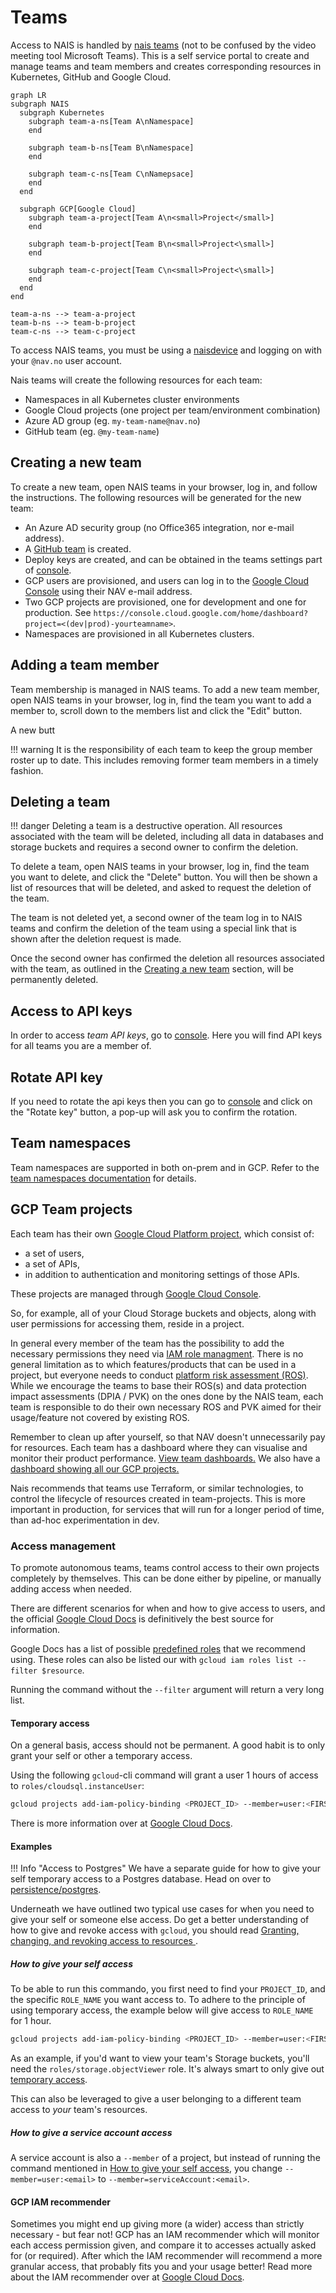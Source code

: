 # Teams

Access to NAIS is handled by [nais teams][nais-teams] (not to be confused by the video meeting tool Microsoft Teams).
This is a self service portal to create and manage teams and team members and creates corresponding resources in Kubernetes, GitHub and Google Cloud.

```mermaid
graph LR
subgraph NAIS
  subgraph Kubernetes
    subgraph team-a-ns[Team A\nNamespace]
    end

    subgraph team-b-ns[Team B\nNamespace]
    end

    subgraph team-c-ns[Team C\nNamepsace]
    end
  end

  subgraph GCP[Google Cloud]
    subgraph team-a-project[Team A\n<small>Project</small>]
    end

    subgraph team-b-project[Team B\n<small>Project<\small>]
    end

    subgraph team-c-project[Team C\n<small>Project<\small>]
    end
  end
end

team-a-ns --> team-a-project
team-b-ns --> team-b-project
team-c-ns --> team-c-project
```

[nais-teams]: https://teams.nav.cloud.nais.io

To access NAIS teams, you must be using a [naisdevice](../device/README.md) and logging on with your `@nav.no` user account.

Nais teams will create the following resources for each team:

- Namespaces in all Kubernetes cluster environments
- Google Cloud projects (one project per team/environment combination)
- Azure AD group (eg. `my-team-name@nav.no`)
- GitHub team (eg. `@my-team-name`)

## Creating a new team

To create a new team, open NAIS teams in your browser, log in, and follow the instructions.
The following resources will be generated for the new team:

* An Azure AD security group (no Office365 integration, nor e-mail address).
* A [GitHub team](https://github.com/orgs/navikt/teams) is created.
* Deploy keys are created, and can be obtained in the teams settings part of [console](https://console.nav.cloud.nais.io).
* GCP users are provisioned, and users can log in to the [Google Cloud Console](https://console.cloud.google.com/) using their NAV e-mail address.
* Two GCP projects are provisioned, one for development and one for production. See `https://console.cloud.google.com/home/dashboard?project=<(dev|prod)-yourteamname>`.
* Namespaces are provisioned in all Kubernetes clusters.

## Adding a team member

Team membership is managed in NAIS teams. To add a new team member, open NAIS teams in your browser, log in, find the team you want to add a member to, scroll down to the members list and click the "Edit" button.

A new butt

!!! warning
    It is the responsibility of each team to keep the group member roster up to date. This includes removing former team members in a timely fashion.

## Deleting a team

!!! danger
    Deleting a team is a destructive operation. All resources associated with the team will be deleted, including all data in databases and storage buckets and requires a second owner to confirm the deletion.

To delete a team, open NAIS teams in your browser, log in, find the team you want to delete, and click the "Delete" button.
You will then be shown a list of resources that will be deleted, and asked to request the deletion of the team.

The team is not deleted yet, a second owner of the team log in to NAIS teams and confirm the deletion of the team using a special link that is shown after the deletion request is made.

Once the second owner has confirmed the deletion all resources associated with the team, as outlined in the [Creating a new team](#creating-a-new-team) section, will be permanently deleted.


## Access to API keys

In order to access _team API keys_, go to [console](https://console.nav.cloud.nais.io). Here you will find API keys for all teams you are a member of.

## Rotate API key

If you need to rotate the api keys then you can go to [console](https://console.nav.cloud.nais.io) and click on the "Rotate key" button, a pop-up will ask you to confirm the rotation.

## Team namespaces

Team namespaces are supported in both on-prem and in GCP. Refer to the [team namespaces documentation](../clusters/team-namespaces.md) for details.

## GCP Team projects

Each team has their own [Google Cloud Platform project](https://cloud.google.com/storage/docs/projects), which consist of:

* a set of users,
* a set of APIs,
* in addition to authentication and monitoring settings of those APIs.

These projects are managed through [Google Cloud Console](https://console.cloud.google.com/).

So, for example, all of your Cloud Storage buckets and objects, along with user permissions for accessing them, reside in a project.

In general every member of the team has the possibility to add the necessary permissions they need via [IAM role managment](https://console.cloud.google.com/iam-admin/iam).
There is no general limitation as to which features/products that can be used in a project, but everyone needs to conduct [platform risk assessment (ROS)](https://doc.nais.io/legal/nais-ros/).
While we encourage the teams to base their ROS(s) and data protection impact assessments (DPIA / PVK) on the ones done by the NAIS team, each team is responsible to do their own necessary ROS and PVK aimed for their usage/feature not covered by existing ROS.

Remember to clean up after yourself, so that NAV doesn't unnecessarily pay for resources.
Each team has a dashboard where they can visualise and monitor their product performance. [View team dashboards.](https://datastudio.google.com/u/1/reporting/417b0a1d-b307-4a6d-a699-77a6ab239661/page/mJdmB) We also have a [dashboard showing all our GCP projects.](https://datastudio.google.com/reporting/fda5f821-caef-4056-9356-9aa4f7082699/page/mJdmB)

Nais recommends that teams use Terraform, or similar technologies, to control the lifecycle of resources created in team-projects. This is more important in production, for services that will run for a longer period of time, than ad-hoc experimentation in dev.

### Access management

To promote autonomous teams, teams control access to their own projects completely by themselves.
This can be done either by pipeline, or manually adding access when needed.

There are different scenarios for when and how to give access to users, and the official [Google Cloud Docs](https://cloud.google.com/iam/docs/granting-changing-revoking-access) is definitively the best source for information.

Google Docs has a list of possible [predefined roles](https://cloud.google.com/iam/docs/understanding-roles#predefined_roles) that we recommend using.
These roles can also be listed our with `gcloud iam roles list --filter $resource`.

Running the command without the `--filter` argument will return a very long list.

#### Temporary access

On a general basis, access should not be permanent.
A good habit is to only grant your self or other a temporary access.

Using the following `gcloud`-cli command will grant a user 1 hours of access to `roles/cloudsql.instanceUser`:
```bash
gcloud projects add-iam-policy-binding <PROJECT_ID> --member=user:<FIRSTNAME>.<LASTNAME>@nav.no --role=roles/cloudsql.instanceUser --condition="expression=request.time < timestamp('$(date -v '+1H' -u +'%Y-%m-%dT%H:%M:%SZ')'),title=temp_access"
```

There is more information over at [Google Cloud Docs](https://cloud.google.com/iam/docs/configuring-temporary-access).

#### Examples

!!! Info "Access to Postgres"
    We have a separate guide for how to give your self temporary access to a Postgres database. Head on over to [persistence/postgres](../../persistence/postgres/#granting-temporary-personal-access).

Underneath we have outlined two typical use cases for when you need to give your self or someone else access.
Do get a better understanding of how to give and revoke access with `gcloud`, you should read [Granting, changing, and revoking access to resources
](https://cloud.google.com/iam/docs/granting-changing-revoking-access).

##### How to give your self access

To be able to run this commando, you first need to find your `PROJECT_ID`, and the specific `ROLE_NAME` you want access to. To adhere to the principle of using temporary access, the example below will give access to `ROLE_NAME` for 1 hour.
```bash
gcloud projects add-iam-policy-binding <PROJECT_ID> --member=user:<FIRSTNAME>.<LASTNAME>@nav.no --role=<ROLE_NAME> --condition="expression=request.time < timestamp('$(date -v '+1H' -u +'%Y-%m-%dT%H:%M:%SZ')'),title=temp_access"
```

As an example, if you'd want to view your team's Storage buckets, you'll need the `roles/storage.objectViewer` role.
It's always smart to only give out [temporary access](#temporary-access).

This can also be leveraged to give a user belonging to a different team access to _your_ team's resources.

##### How to give a service account access

A service account is also a `--member` of a project, but instead of running the command mentioned in [How to give your self access](#how-to-give-your-self-access), you change `--member=user:<email>` to `--member=serviceAccount:<email>`.

#### GCP IAM recommender

Sometimes you might end up giving more (a wider) access than strictly necessary - but fear not!
GCP has an IAM recommender which will monitor each access permission given, and compare it to accesses actually asked for (or required).
After which the IAM recommender will recommend a more granular access, that probably fits you and your usage better!
Read more about the IAM recommender over at [Google Cloud Docs](https://cloud.google.com/iam/docs/recommender-overview).
